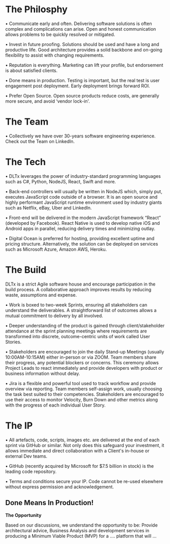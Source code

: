 # The Philosphy

•	Communicate early and often. Delivering software solutions is often complex and complications can arise. Open and honest communication allows problems to be quickly resolved or mitigated.

•	Invest in future proofing. Solutions should be used and have a long and productive life. Good architecture provides a solid backbone and on-going flexibility to assist with changing requirements.

•	Reputation is everything. Marketing can lift your profile, but endorsement is about satisfied clients.

•	Done means in production. Testing is important, but the real test is user engagement post deployment. Early deployment brings forward ROI.

•	Prefer Open Source. Open source products reduce costs, are generally more secure, and avoid ‘vendor lock-in'.

# The Team

•	Collectively we have over 30-years software engineering experience. Check out the Team on LinkedIn.

# The Tech

• DLTx leverages the power of industry-standard programming languages such as C#, Python, NodeJS, React, Swift and more.

• Back-end controllers will usually be written in NodeJS which, simply put, executes JavaScript code outside of a browser.
It is an open source and highly performant JavaScript runtime environment used by industry giants such as Netflix, eBay,
Uber and LinkedIn.

• Front-end will be delivered in the modern JavaScript framework “React” (developed by Facebook). React Native is used to
develop native iOS and Android apps in parallel, reducing delivery times and minimizing outlay.

• Digital Ocean is preferred for hosting, providing excellent uptime and pricing structure. Alternatively, the solution can
be deployed on services such as Microsoft Azure, Amazon AWS, Heroku.

# The Build

DLTx is a strict Agile software house and encourage participation in the build process. A collaborative approach improves results by reducing waste, assumptions and expense.

•	Work is boxed to two-week Sprints, ensuring all stakeholders can understand the deliverables. A straightforward list of outcomes allows a mutual commitment to delivery by all involved.

•	Deeper understanding of the product is gained through client/stakeholder attendance at the sprint planning meetings where requirements are transformed into discrete, outcome-centric units of work called User Stories.

•	Stakeholders are encouraged to join the daily Stand-up Meetings (usually 10:00AM-10:15AM) either in-person or via ZOOM. Team members share their progress, any potential blockers or concerns. This ceremony allows Project Leads to react immediately and provide developers with product or business information without delay.

•	Jira is a flexible and powerful tool used to track workflow and provide overview via reporting. Team members self-assign work, usually choosing the task best suited to their competencies. Stakeholders are encouraged to use their access to monitor Velocity, Burn Down and other metrics along with the progress of each individual User Story.

# The IP

•	All artefacts, code, scripts, images etc. are delivered at the end of each sprint via GitHub or similar. Not only does this safeguard your investment, it allows immediate and direct collaboration with a Client's in-house or external Dev teams.

•	GitHub (recently acquired by Microsoft for $7.5 billion in stock) is the leading code repository.

•	Terms and conditions secure your IP. Code cannot be re-used elsewhere without express permission and acknowledgement.

## Done Means In Production!

**The Opportunity**

Based on our discussions, we understand the opportunity to be:
Provide architectural advice, Business Analysis and development services in producing a Minimum Viable Product (MVP) for a .... platform that will ...
